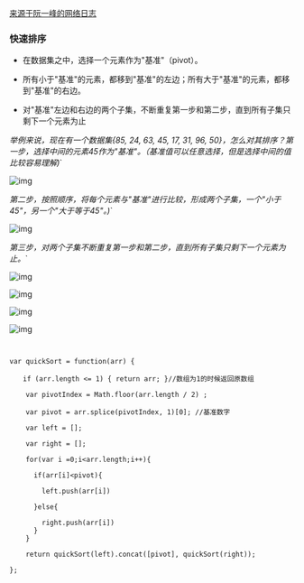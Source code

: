 
[来源于阮一峰的网络日志](http://www.ruanyifeng.com/blog/2011/04/quicksort_in_javascript.html)
### 快速排序

- 在数据集之中，选择一个元素作为"基准"（pivot）。

- 所有小于"基准"的元素，都移到"基准"的左边；所有大于"基准"的元素，都移到"基准"的右边。

- 对"基准"左边和右边的两个子集，不断重复第一步和第二步，直到所有子集只剩下一个元素为止

*举例来说，现在有一个数据集{85, 24, 63, 45, 17, 31, 96, 50}，怎么对其排序？第一步，选择中间的元素45作为"基准"。（基准值可以任意选择，但是选择中间的值比较容易理解)*`

![img](http://www.ruanyifeng.com/blogimg/asset/201104/bg2011040403.png)

*第二步，按照顺序，将每个元素与"基准"进行比较，形成两个子集，一个"小于45"，另一个"大于等于45"。)*`

![img](http://www.ruanyifeng.com/blogimg/asset/201104/bg2011040404.png)

*第三步，对两个子集不断重复第一步和第二步，直到所有子集只剩下一个元素为止。*`

![img](http://www.ruanyifeng.com/blogimg/asset/201104/bg2011040405.png)

![img](http://www.ruanyifeng.com/blogimg/asset/201104/bg2011040406.png)

![img](http://www.ruanyifeng.com/blogimg/asset/201104/bg2011040407.png)

![img](http://www.ruanyifeng.com/blogimg/asset/201104/bg2011040408.png)

```


var quickSort = function(arr) {

　　if (arr.length <= 1) { return arr; }//数组为1的时候返回原数组

    var pivotIndex = Math.floor(arr.length / 2) ;

    var pivot = arr.splice(pivotIndex, 1)[0]; //基准数字

    var left = [];

    var right = [];

    for(var i =0;i<arr.length;i++){

      if(arr[i]<pivot){

        left.push(arr[i])

      }else{

        right.push(arr[i])
      }
    }
    
    return quickSort(left).concat([pivot], quickSort(right));

};


```
